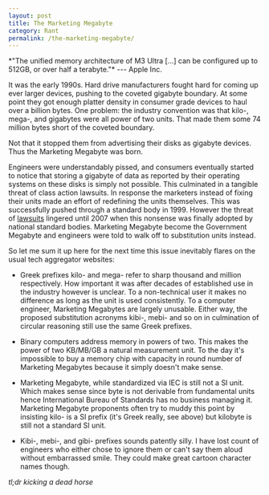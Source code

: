 ```yaml
---
layout: post
title: The Marketing Megabyte
category: Rant
permalink: /the-marketing-megabyte/
---
```

<div class='epigraph' markdown="1">
*"The unified memory architecture of M3 Ultra […] can be configured up to 512GB,
or over half a terabyte."* --- Apple Inc.
</div>

It was the early 1990s. Hard drive manufacturers fought hard for coming up ever larger devices, pushing to the coveted gigabyte boundary. At some point they got enough platter density in consumer grade devices to haul over a billion bytes. One problem: the industry convention was that kilo-, mega-, and gigabytes were all power of two units. That made them some 74 million bytes short of the coveted boundary.

Not that it stopped them from advertising their disks as gigabyte devices. Thus the Marketing Megabyte was born.

Engineers were understandably pissed, and consumers eventually started to notice that storing a gigabyte of data as reported by their operating systems on these disks is simply not possible. This culminated in a tangible threat of class action lawsuits. In response the marketers instead of fixing their units made an effort of redefining the units themselves. This was successfully pushed through a standard body in 1999. However the threat of [lawsuits](https://www.eweek.com/storage/the-case-of-the-missing-capacity/) lingered until 2007 when this nonsense was finally adopted by national standard bodies. Marketing Megabyte become the Government Megabyte and engineers were told to walk off to substitution units instead.

So let me sum it up here for the next time this issue inevitably flares on the usual tech aggregator websites:

- Greek prefixes kilo- and mega- refer to sharp thousand and million respectively. How important it was after decades of established use in the industry however is unclear. To a non-technical user it makes no difference as long as the unit is used consistently. To a computer engineer, Marketing Megabytes are largely unusable. Either way, the proposed substitution acronyms kibi-, mebi- and so on in culmination of circular reasoning still use the same Greek prefixes.

- Binary computers address memory in powers of two. This makes the power of two KB/MB/GB a natural measurement unit. To the day it's impossible to buy a memory chip with capacity in round number of Marketing Megabytes because it simply doesn't make sense.

- Marketing Megabyte, while standardized via IEC is still not a SI unit. Which makes sense since byte is not derivable from fundamental units hence International Bureau of Standards has no business managing it. Marketing Megabyte proponents often try to muddy this point by insisting kilo- is a SI prefix (it's Greek really, see above) but kilobyte is still not a standard SI unit.

- Kibi-, mebi-, and gibi- prefixes sounds patently silly. I have lost count of engineers who either chose to ignore them or can't say them aloud without embarrassed smile. They could make great cartoon character names though.

*tl;dr kicking a dead horse*
